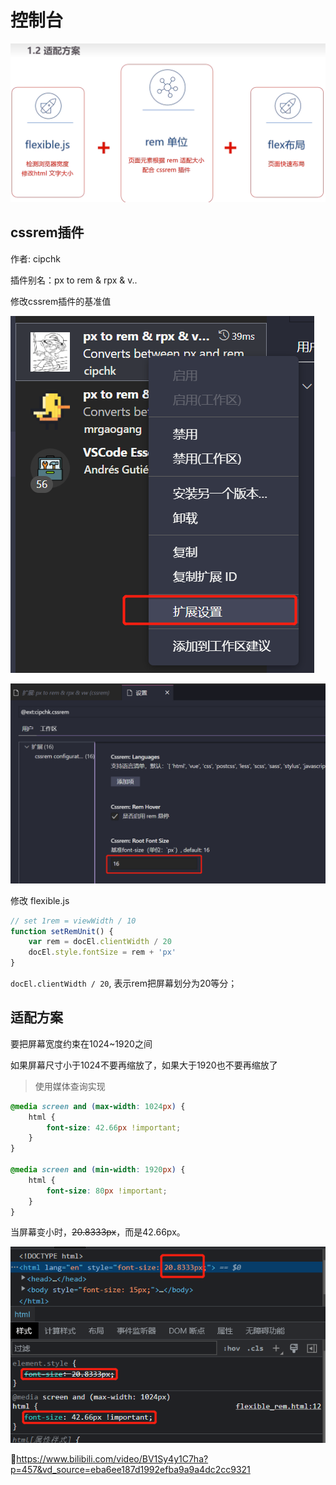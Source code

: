 # 控制台

![image-20220715095117181](readme.assets/image-20220715095117181.png)



## cssrem插件 

作者: cipchk

插件别名：px to rem & rpx & v..



修改cssrem插件的基准值

![image-20220715100857070](readme.assets/image-20220715100857070.png)

![image-20220715100934861](readme.assets/image-20220715100934861.png)





修改 flexible.js

```js
// set 1rem = viewWidth / 10
function setRemUnit() {
    var rem = docEl.clientWidth / 20
    docEl.style.fontSize = rem + 'px'
}
```



`docEl.clientWidth / 20`, 表示rem把屏幕划分为20等分；



## 适配方案

要把屏幕宽度约束在1024~1920之间

如果屏幕尺寸小于1024不要再缩放了，如果大于1920也不要再缩放了

> 使用媒体查询实现

```css
@media screen and (max-width: 1024px) {
    html {
    	font-size: 42.66px !important;
    }
}

@media screen and (min-width: 1920px) {
    html {
    	font-size: 80px !important;
    }
}
```

当屏幕变小时，~~20.8333px~~，而是42.66px。

![image-20220715111707783](readme.assets/image-20220715111707783.png)



🔖https://www.bilibili.com/video/BV1Sy4y1C7ha?p=457&vd_source=eba6ee187d1992efba9a9a4dc2cc9321


